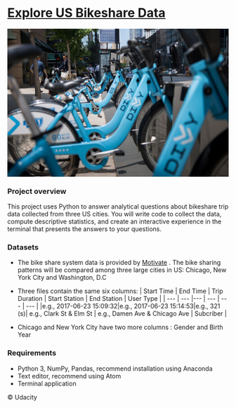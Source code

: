 # [Explore US Bikeshare Data](https://www.udacity.com/course/programming-for-data-science-nanodegree--nd104)

<img src="newyork_bike.jpg" align="center">


### Project overview
This project uses Python to answer analytical questions about bikeshare trip data collected from three US cities. You will write code to collect the data, compute descriptive statistics, and create an interactive experience in the terminal that presents the answers to your questions.

### Datasets
- The bike share system data is provided by [Motivate](https://www.motivateco.com/) . 
The bike sharing patterns will be compared among three large cities in US: Chicago, New York City and Washington, D.C

- Three files contain the same six columns: 
| Start Time | End Time | Trip Duration | Start Station | End Station | User Type |
| --- | --- |--- | --- | --- | --- |
|e.g., 2017-06-23 15:09:32|e.g., 2017-06-23 15:14:53|e.g., 321 (s)| e.g., Clark St & Elm St | e.g., Damen Ave & Chicago Ave | Subcriber |

- Chicago and New York City have two more columns : Gender and Birth Year  

### Requirements
- Python 3, NumPy, Pandas, recommend installation using Anaconda
- Text editor, recommend using Atom
- Terminal application 


&copy; Udacity
